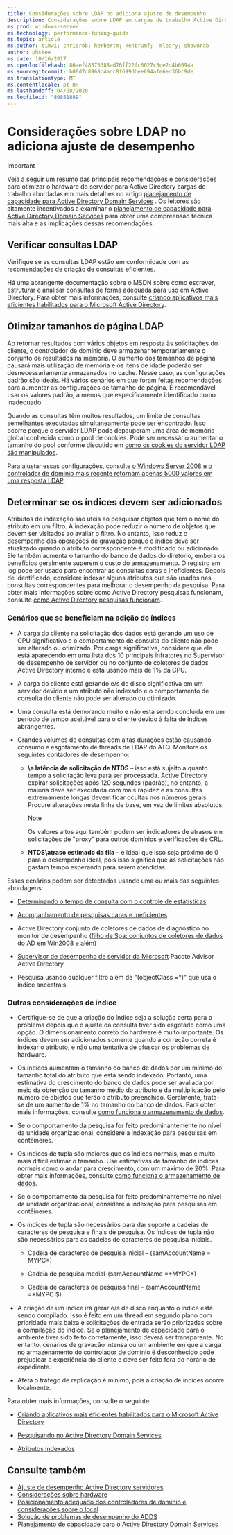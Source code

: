 ```yaml
---
title: Considerações sobre LDAP no adiciona ajuste de desempenho
description: Considerações sobre LDAP em cargas de trabalho Active Directory
ms.prod: windows-server
ms.technology: performance-tuning-guide
ms.topic: article
ms.author: timwi; chrisrob; herbertm; kenbrumf;  mleary; shawnrab
author: phstee
ms.date: 10/16/2017
ms.openlocfilehash: 86aef48575388ad76ff22fc6027c5ce2d4b6694a
ms.sourcegitcommit: b00d7c8968c4adc8f699dbee694afe6ed36bc9de
ms.translationtype: MT
ms.contentlocale: pt-BR
ms.lasthandoff: 04/08/2020
ms.locfileid: "80851889"
---
```

# <a name="ldap-considerations-in-adds-performance-tuning"></a>Considerações sobre LDAP no adiciona ajuste de desempenho

> [!IMPORTANT]
> Veja a seguir um resumo das principais recomendações e considerações para otimizar o hardware do servidor para Active Directory cargas de trabalho abordadas em mais detalhes no artigo [planejamento de capacidade para Active Directory Domain Services](https://go.microsoft.com/fwlink/?LinkId=324566) . Os leitores são altamente incentivados a examinar o [planejamento de capacidade para Active Directory Domain Services](https://go.microsoft.com/fwlink/?LinkId=324566) para obter uma compreensão técnica mais alta e as implicações dessas recomendações.

## <a name="verify-ldap-queries"></a>Verificar consultas LDAP

Verifique se as consultas LDAP estão em conformidade com as recomendações de criação de consultas eficientes.

Há uma abrangente documentação sobre o MSDN sobre como escrever, estruturar e analisar consultas de forma adequada para uso em Active Directory. Para obter mais informações, consulte [criando aplicativos mais eficientes habilitados para o Microsoft Active Directory](https://msdn.microsoft.com/library/ms808539.aspx).

## <a name="optimize-ldap-page-sizes"></a>Otimizar tamanhos de página LDAP

Ao retornar resultados com vários objetos em resposta às solicitações do cliente, o controlador de domínio deve armazenar temporariamente o conjunto de resultados na memória. O aumento dos tamanhos de página causará mais utilização de memória e os itens de idade poderão ser desnecessariamente armazenados no cache. Nesse caso, as configurações padrão são ideais. Há vários cenários em que foram feitas recomendações para aumentar as configurações de tamanho de página. É recomendável usar os valores padrão, a menos que especificamente identificado como inadequado.

Quando as consultas têm muitos resultados, um limite de consultas semelhantes executadas simultaneamente pode ser encontrado.  Isso ocorre porque o servidor LDAP pode depauperam uma área de memória global conhecida como o pool de cookies.  Pode ser necessário aumentar o tamanho do pool conforme discutido em [como os cookies do servidor LDAP são manipulados](https://technet.microsoft.com/windows-server-docs/identity/ad-ds/manage/how-ldap-server-cookies-are-handled).

Para ajustar essas configurações, consulte [o Windows Server 2008 e o controlador de domínio mais recente retornam apenas 5000 valores em uma resposta LDAP](https://support.microsoft.com/kb/2009267).

## <a name="determine-whether-to-add-indices"></a>Determinar se os índices devem ser adicionados

Atributos de indexação são úteis ao pesquisar objetos que têm o nome do atributo em um filtro. A indexação pode reduzir o número de objetos que devem ser visitados ao avaliar o filtro. No entanto, isso reduz o desempenho das operações de gravação porque o índice deve ser atualizado quando o atributo correspondente é modificado ou adicionado. Ele também aumenta o tamanho do banco de dados do diretório, embora os benefícios geralmente superem o custo do armazenamento. O registro em log pode ser usado para encontrar as consultas caras e ineficientes. Depois de identificado, considere indexar alguns atributos que são usados nas consultas correspondentes para melhorar o desempenho da pesquisa. Para obter mais informações sobre como Active Directory pesquisas funcionam, consulte [como Active Directory pesquisas funcionam](https://technet.microsoft.com/library/cc755809.aspx).

### <a name="scenarios-that-benefit-in-adding-indices"></a>Cenários que se beneficiam na adição de índices

-   A carga do cliente na solicitação dos dados está gerando um uso de CPU significativo e o comportamento de consulta do cliente não pode ser alterado ou otimizado. Por carga significativa, considere que ele está aparecendo em uma lista dos 10 principais infratores no Supervisor de desempenho de servidor ou no conjunto de coletores de dados Active Directory interno e está usando mais de 1% da CPU.

-   A carga do cliente está gerando e/s de disco significativa em um servidor devido a um atributo não indexado e o comportamento de consulta do cliente não pode ser alterado ou otimizado.

-   Uma consulta está demorando muito e não está sendo concluída em um período de tempo aceitável para o cliente devido à falta de índices abrangentes.

- Grandes volumes de consultas com altas durações estão causando consumo e esgotamento de threads de LDAP do ATQ. Monitore os seguintes contadores de desempenho:

    - **\\a latência de solicitação de NTDS** – isso está sujeito a quanto tempo a solicitação leva para ser processada. Active Directory expirar solicitações após 120 segundos (padrão), no entanto, a maioria deve ser executada com mais rapidez e as consultas extremamente longas devem ficar ocultas nos números gerais. Procure alterações nesta linha de base, em vez de limites absolutos.

        > [!NOTE]
        > Os valores altos aqui também podem ser indicadores de atrasos em solicitações de "proxy" para outros domínios e verificações de CRL.

    - **NTDS\\atraso estimado da fila** – é ideal que isso seja próximo de 0 para o desempenho ideal, pois isso significa que as solicitações não gastam tempo esperando para serem atendidas.

Esses cenários podem ser detectados usando uma ou mais das seguintes abordagens:

-   [Determinando o tempo de consulta com o controle de estatísticas](https://msdn.microsoft.com/library/ms808539.aspx)

-   [Acompanhamento de pesquisas caras e ineficientes](https://msdn.microsoft.com/library/ms808539.aspx)

-   Active Directory conjunto de coletores de dados de diagnóstico no monitor de desempenho ([filho de Spa: conjuntos de coletores de dados do AD em Win2008 e além](https://blogs.technet.com/b/askds/archive/2010/06/08/son-of-spa-ad-data-collector-sets-in-win2008-and-beyond.aspx))

-   [Supervisor de desempenho de servidor da Microsoft](../../../server-performance-advisor/microsoft-server-performance-advisor.md) Pacote Advisor Active Directory

-   Pesquisa usando qualquer filtro além de "(objectClass =\*)" que usa o índice ancestrais.

### <a name="other-index-considerations"></a>Outras considerações de índice

-   Certifique-se de que a criação do índice seja a solução certa para o problema depois que o ajuste da consulta tiver sido esgotado como uma opção. O dimensionamento correto do hardware é muito importante. Os índices devem ser adicionados somente quando a correção correta é indexar o atributo, e não uma tentativa de ofuscar os problemas de hardware.

-   Os índices aumentam o tamanho do banco de dados por um mínimo do tamanho total do atributo que está sendo indexado. Portanto, uma estimativa do crescimento do banco de dados pode ser avaliada por meio da obtenção do tamanho médio do atributo e da multiplicação pelo número de objetos que terão o atributo preenchido. Geralmente, trata-se de um aumento de 1% no tamanho do banco de dados. Para obter mais informações, consulte [como funciona o armazenamento de dados](https://technet.microsoft.com/library/cc772829.aspx).

-   Se o comportamento da pesquisa for feito predominantemente no nível da unidade organizacional, considere a indexação para pesquisas em contêineres.

-   Os índices de tupla são maiores que os índices normais, mas é muito mais difícil estimar o tamanho. Use estimativas de tamanho de índices normais como o andar para crescimento, com um máximo de 20%. Para obter mais informações, consulte [como funciona o armazenamento de dados](https://technet.microsoft.com/library/cc772829.aspx).

-   Se o comportamento da pesquisa for feito predominantemente no nível da unidade organizacional, considere a indexação para pesquisas em contêineres.

-   Os índices de tupla são necessários para dar suporte a cadeias de caracteres de pesquisa e finais de pesquisa. Os índices de tupla não são necessários para as cadeias de caracteres de pesquisa iniciais.

    -   Cadeia de caracteres de pesquisa inicial – (samAccountName = MYPC\*)

    -   Cadeia de pesquisa medial-(samAccountName =\*MYPC\*)

    -   Cadeia de caracteres de pesquisa final – (samAccountName =\*MYPC $)

-   A criação de um índice irá gerar e/s de disco enquanto o índice está sendo compilado. Isso é feito em um thread em segundo plano com prioridade mais baixa e solicitações de entrada serão priorizadas sobre a compilação do índice. Se o planejamento de capacidade para o ambiente tiver sido feito corretamente, isso deverá ser transparente. No entanto, cenários de gravação intensa ou um ambiente em que a carga no armazenamento do controlador de domínio é desconhecido pode prejudicar a experiência do cliente e deve ser feito fora do horário de expediente.

-   Afeta o tráfego de replicação é mínimo, pois a criação de índices ocorre localmente.

Para obter mais informações, consulte o seguinte:

-   [Criando aplicativos mais eficientes habilitados para o Microsoft Active Directory](https://msdn.microsoft.com/library/ms808539.aspx)

-   [Pesquisando no Active Directory Domain Services](https://msdn.microsoft.com/library/aa746427.aspx)

-   [Atributos indexados](https://msdn.microsoft.com/library/windows/desktop/ms677112.aspx)

## <a name="see-also"></a>Consulte também

- [Ajuste de desempenho Active Directory servidores](index.md)
- [Considerações sobre hardware](hardware-considerations.md)
- [Posicionamento adequado dos controladores de domínio e considerações sobre o local](site-definition-considerations.md)
- [Solução de problemas de desempenho do ADDS](troubleshoot.md) 
- [Planejamento de capacidade para o Active Directory Domain Services](https://go.microsoft.com/fwlink/?LinkId=324566)